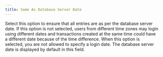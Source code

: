 ```yaml
---
title: Same As Database Server Date
---
```



Select this option to ensure that all entries are as per the database server date. If this option is not selected, users from different time zones may login using different dates and transactions created at the same time could have a different date because of the time difference. When this option is selected, you are not allowed to specify a login date. The database server date is displayed by default in this field.
